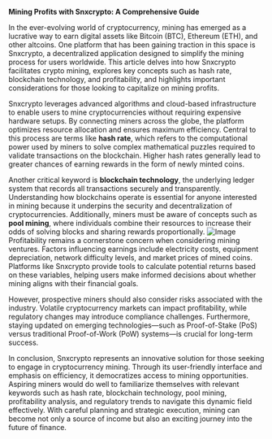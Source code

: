 **Mining Profits with Snxcrypto: A Comprehensive Guide**

In the ever-evolving world of cryptocurrency, mining has emerged as a lucrative way to earn digital assets like Bitcoin (BTC), Ethereum (ETH), and other altcoins. One platform that has been gaining traction in this space is Snxcrypto, a decentralized application designed to simplify the mining process for users worldwide. This article delves into how Snxcrypto facilitates crypto mining, explores key concepts such as hash rate, blockchain technology, and profitability, and highlights important considerations for those looking to capitalize on mining profits.

Snxcrypto leverages advanced algorithms and cloud-based infrastructure to enable users to mine cryptocurrencies without requiring expensive hardware setups. By connecting miners across the globe, the platform optimizes resource allocation and ensures maximum efficiency. Central to this process are terms like **hash rate**, which refers to the computational power used by miners to solve complex mathematical puzzles required to validate transactions on the blockchain. Higher hash rates generally lead to greater chances of earning rewards in the form of newly minted coins.

Another critical keyword is **blockchain technology**, the underlying ledger system that records all transactions securely and transparently. Understanding how blockchains operate is essential for anyone interested in mining because it underpins the security and decentralization of cryptocurrencies. Additionally, miners must be aware of concepts such as **pool mining**, where individuals combine their resources to increase their odds of solving blocks and sharing rewards proportionally.
 ![Image](https://github.com/user-attachments/assets/b6e7b7a2-655e-4d44-8baa-20c566a3cb65)
Profitability remains a cornerstone concern when considering mining ventures. Factors influencing earnings include electricity costs, equipment depreciation, network difficulty levels, and market prices of mined coins. Platforms like Snxcrypto provide tools to calculate potential returns based on these variables, helping users make informed decisions about whether mining aligns with their financial goals.

However, prospective miners should also consider risks associated with the industry. Volatile cryptocurrency markets can impact profitability, while regulatory changes may introduce compliance challenges. Furthermore, staying updated on emerging technologies—such as Proof-of-Stake (PoS) versus traditional Proof-of-Work (PoW) systems—is crucial for long-term success.

In conclusion, Snxcrypto represents an innovative solution for those seeking to engage in cryptocurrency mining. Through its user-friendly interface and emphasis on efficiency, it democratizes access to mining opportunities. Aspiring miners would do well to familiarize themselves with relevant keywords such as hash rate, blockchain technology, pool mining, profitability analysis, and regulatory trends to navigate this dynamic field effectively. With careful planning and strategic execution, mining can become not only a source of income but also an exciting journey into the future of finance.